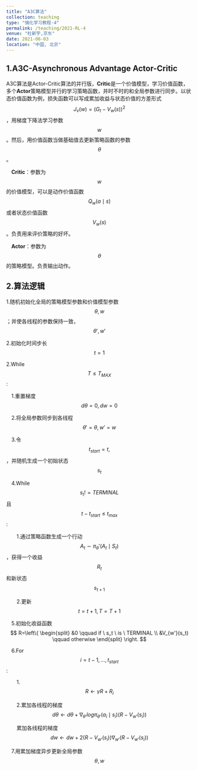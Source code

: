 ```yaml
---
title: "A3C算法"
collection: teaching
type: "强化学习教程-4"
permalink: /teaching/2021-RL-4
venue: "杜新宇,京东"
date: 2021-06-03
location: "中国, 北京"
---
```


<script type="text/javascript" async
  src="https://cdnjs.cloudflare.com/ajax/libs/mathjax/2.7.7/latest.js?config=TeX-MML-AM_CHTML">
</script>

## 1.A3C-**Asynchronous Advantage Actor-Critic**

A3C算法是Actor-Critic算法的并行版，**Critic**是一个价值模型，学习价值函数，多个**Actor**策略模型并行的学习策略函数，并时不时的和全局参数进行同步。以状态价值函数为例，损失函数可以写成累加收益与状态价值的方差形式$$J_v(w)=(G_t-V_w(s))^2$$，用梯度下降法学习参数$$w$$。然后，用价值函数当做基础值去更新策略函数的参数$$\theta$$。

&emsp;**Critic**：参数为$$w$$的价值模型，可以是动作价值函数$$Q_w(a\mid s)$$或者状态价值函数$$V_w(s)$$。负责用来评价策略的好坏。

&emsp;**Actor**：参数为$$\theta$$的策略模型。负责输出动作。

## 2.算法逻辑

1.随机初始化全局的策略模型参数和价值模型参数$$\theta,w$$；并使各线程的参数保持一致，$$\theta',w'$$

2.初始化时间步长$$t=1$$

2.While $$T\leq T_{MAX}$$:

&emsp;1.重置梯度$$d\theta=0,dw=0$$

&emsp;2.将全局参数同步到各线程$$\theta'=\theta,w'=w$$

&emsp;3.令$$t_{start}=t,$$，并随机生成一个初始状态$$s_t$$

&emsp;4.While $$s_t!=TERMINAL$$ 且 $$t-t_{start}\le t_{max}$$:

&emsp;&emsp;1.通过策略函数生成一个行动$$A_t\sim \pi_\theta'(A_t\mid S_t)$$，获得一个收益$$R_t$$和新状态$$s_{t+1}$$

&emsp;&emsp;2.更新$$t=t+1, T=T+1$$

&emsp;5.初始化收益函数
$$
R=\left\{
\begin{split}
&0 \qquad if \ s_t \ is \ TERMINAL \\
&V_{w'}(s_t) \qquad otherwise
\end{split}
\right.
$$

&emsp;6.For $$i=t-1,...,t_{start}$$:

&emsp;&emsp;1.$$R\leftarrow \gamma R+R_i$$

&emsp;&emsp;2.累加各线程的梯度$$d\theta\leftarrow d\theta + \nabla_{\theta'}log\pi_{\theta'}(a_i\mid s_i)(R-V_{w'}(s_i))$$

&emsp;&emsp;累加各线程的梯度$$dw\leftarrow dw + 2(R-V_{w'}(s_i))\nabla_{w'}(R-V_{w'}(s_i))$$

&emsp;7.用累加梯度异步更新全局参数$$\theta,w$$